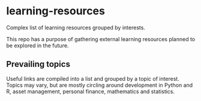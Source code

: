 # learning-resources
Complex list of learning resources grouped by interests.

This repo has a purpose of gathering external learning resources planned to be explored in the future.

## Prevailing topics
Useful links are compiled into a list and grouped by a topic of interest. Topics may vary, but are mostly circling around development in Python and R, asset management, personal finance, mathematics and statistics.

